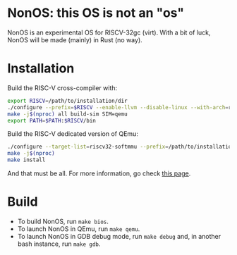 # NonOS: this OS is not an "os"

NonOS is an experimental OS for RISCV-32gc (virt). With a bit of luck, NonOS will be made (mainly) in Rust (no way).

# Installation

Build the RISC-V cross-compiler with:
```bash
export RISCV=/path/to/installation/dir
./configure --prefix=$RISCV --enable-llvm --disable-linux --with-arch=rv32gc --with-abi=ilp32d
make -j$(nproc) all build-sim SIM=qemu
export PATH=$PATH:$RISCV/bin
```

Build the RISC-V dedicated version of QEmu:
```bash
./configure --target-list=riscv32-softmmu --prefix=/path/to/installation/dir
make -j$(nproc)
make install
```

And that must be all. For more information, go check [this page](https://theintobooks.wordpress.com/2019/12/28/hello-world-on-risc-v-with-qemu/).

# Build

- To build NonOS, run `make bios`.
- To launch NonOS in QEmu, run `make qemu`.
- To launch NonOS in GDB debug mode, run `make debug` and, in another bash instance, run `make gdb`.
